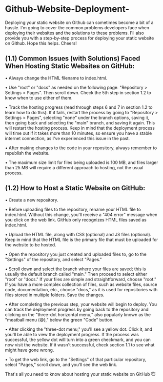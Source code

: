 # Github-Website-Deployment-
Deploying your static website on Github can sometimes become a bit of a hassle. I'm going to cover the common problems developers face when deploying their websites and the solutions to these problems. I'll also provide you with a step-by-step process for deploying your static website on Github. Hope this helps. Cheers!


## (1.1) Common Issues (with Solutions) Faced When Hosting Static Websites on GitHub:

• Always change the HTML filename to index.html.

• Use "root" or "docs" as needed on the following page: "Repository > Settings > Pages". Then scroll down. Check the 5th step in section 1.2 to know when to use either of them.

• Track the hosting progress (read through steps 6 and 7 in section 1.2 to learn how to do this). If it fails, restart the process by going to "Repository > Settings > Pages", selecting "none" under the branch options, saving it, then going back and selecting the "main" branch, and saving it again. This will restart the hosting process. Keep in mind that the deployment process will time out if it takes more than 10 minutes, so ensure you have a stable internet connection, as I've experienced this issue in the past.

• After making changes to the code in your repository, always remember to republish the website.

• The maximum size limit for files being uploaded is 100 MB, and files larger than 25 MB will require a different approach to hosting, not the usual process.


## (1.2) How to Host a Static Website on GitHub:

• Create a new repository.

• Before uploading files to the repository, rename your HTML file to index.html. Without this change, you'll receive a "404 error" message when you click on the web link. GitHub only recognizes HTML files saved as index.html.

• Upload the HTML file, along with CSS (optional) and JS files (optional). Keep in mind that the HTML file is the primary file that must be uploaded for the website to be hosted.

• Open the repository you just created and uploaded files to, go to the "Settings" of the repository, and select "Pages."

• Scroll down and select the branch where your files are saved; this is usually the default branch called "main." Then proceed to select either "root" or "docs." If your files are simple and straightforward, choose "root." If you have a more complex collection of files, such as website files, source code, documentation, etc., choose "docs," as it is used for repositories with files stored in multiple folders. Save the changes.

• After completing the previous step, your website will begin to deploy. You can track the deployment progress by going back to the repository and clicking on the "three-dot horizontal menu," also popularly known as the "meatball menu (😅)," below the green "Code" button.

• After clicking the "three-dot menu," you'll see a yellow dot. Click it, and you'll be able to view the deployment progress. If the process was successful, the yellow dot will turn into a green checkmark, and you can now visit the website. If it wasn't successful, check section 1.1 to see what might have gone wrong.

• To get the web link, go to the "Settings" of that particular repository, select "Pages," scroll down, and you'll see the web link.

That's all you need to know about hosting your static website on GitHub 😇
